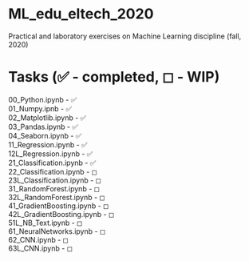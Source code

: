 # ML_edu_eltech_2020
Practical and laboratory exercises on Machine Learning discipline (fall, 2020)
# Tasks (&#9989; - completed, &#9723; - WIP)
00_Python.ipynb - &#9989; <br>
01_Numpy.ipnb - &#9989; <br>
02_Matplotlib.ipynb - &#9989; <br>
03_Pandas.ipynb - &#9989; <br>
04_Seaborn.ipynb - &#9989; <br>
11_Regression.ipynb - &#9989; <br>
12L_Regression.ipynb - &#9989; <br>
21_Classification.ipynb - &#9989; <br>
22_Classification.ipynb - &#9723; <br>
23L_Classification.ipynb - &#9723; <br>
31_RandomForest.ipynb - &#9723; <br>
32L_RandomForest.ipynb - &#9723; <br>
41_GradientBoosting.ipynb - &#9723; <br>
42L_GradientBoosting.ipynb - &#9723; <br>
51L_NB_Text.ipynb - &#9723; <br>
61_NeuralNetworks.ipynb - &#9723; <br>
62_CNN.ipynb - &#9723; <br>
63L_CNN.ipynb - &#9723; <br>
